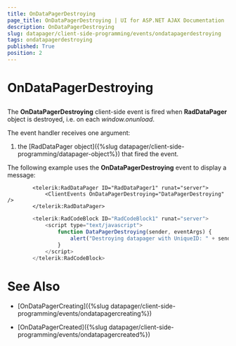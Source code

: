 ```yaml
---
title: OnDataPagerDestroying
page_title: OnDataPagerDestroying | UI for ASP.NET AJAX Documentation
description: OnDataPagerDestroying
slug: datapager/client-side-programming/events/ondatapagerdestroying
tags: ondatapagerdestroying
published: True
position: 2
---
```


# OnDataPagerDestroying



## 

The __OnDataPagerDestroying__ client-side event is fired when __RadDataPager__ object is destroyed, i.e. on each *window.onunload*.

The event handler receives one argument:

1. the [RadDataPager object]({%slug datapager/client-side-programming/datapager-object%}) that fired the event.

The following example uses the __OnDataPagerDestroying__ event to display a message:

````ASPNET
	    <telerik:RadDataPager ID="RadDataPager1" runat="server">
	        <ClientEvents OnDataPagerDestroying="DataPagerDestroying" />
	    </telerik:RadDataPager>
````



````JavaScript
	    <telerik:RadCodeBlock ID="RadCodeBlock1" runat="server">
	        <script type="text/javascript">
	            function DataPagerDestroying(sender, eventArgs) {
	                alert("Destroying datapager with UniqueID: " + sender.get_uniqueID());
	            }
	        </script>
	    </telerik:RadCodeBlock>
````



# See Also

 * [OnDataPagerCreating]({%slug datapager/client-side-programming/events/ondatapagercreating%})

 * [OnDataPagerCreated]({%slug datapager/client-side-programming/events/ondatapagercreated%})
